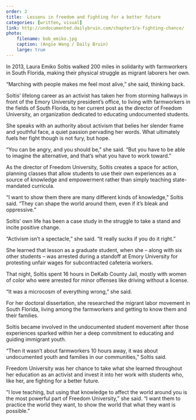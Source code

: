 ```yaml
---
order: 2
title:  Lessons in freedom and fighting for a better future
categories: [written, visual]
link: http://undocumented.dailybruin.com/chapter3/a-fighting-chance/
photo:
    filename: bob_emiko.jpg
    caption: (Angie Wang / Daily Bruin)
    large: true
---
```


In 2013, Laura Emiko Soltis walked 200 miles in solidarity with farmworkers in South Florida, making their physical struggle as migrant laborers her own.

“Marching with people makes me feel most alive,” she said, thinking back.

Soltis’ lifelong career as an activist has taken her from storming hallways in front of the Emory University president’s office, to living with farmworkers in the fields of South Florida, to her current post as the director of Freedom University, an organization dedicated to educating undocumented students.

She speaks with an authority about activism that belies her slender frame and youthful face, a quiet passion pervading her words. What ultimately fuels her fight though is not fury, but hope.

“You can be angry, and you should be,” she said. “But you have to be able to imagine the alternative, and that’s what you have to work toward.”

As the director of Freedom University, Soltis creates a space for action, planning classes that allow students to use their own experiences as a source of knowledge and empowerment rather than simply teaching state-mandated curricula.

“I want to show them there are many different kinds of knowledge,” Soltis said. “They can shape the world around them, even if it’s bleak and oppressive.”

Soltis’ own life has been a case study in the struggle to take a stand and incite positive change.

“Activism isn’t a spectacle,” she said. “It really sucks if you do it right.”

She learned that lesson as a graduate student, when she – along with six other students – was arrested during a standoff at Emory University for protesting unfair wages for subcontracted cafeteria workers.

That night, Soltis spent 16 hours in DeKalb County Jail, mostly with women of color who were arrested for minor offenses like driving without a license.

“It was a microcosm of everything wrong,” she said.

For her doctoral dissertation, she researched the migrant labor movement in South Florida, living among the farmworkers and getting to know them and their families.

Soltis became involved in the undocumented student movement after those experiences sparked within her a deep commitment to educating and guiding immigrant youth.

“Then it wasn’t about farmworkers 10 hours away, it was about undocumented youth and families in our communities,” Soltis said.

Freedom University was her chance to take what she learned throughout her education as an activist and invest it into her work with students who, like her, are fighting for a better future.

”I love teaching, but using that knowledge to affect the world around you is the most powerful part of Freedom University,” she said. “I want them to practice the world they want, to show the world that what they want is possible.”